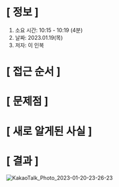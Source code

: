 # **[ 정보 ]**
1. 소요 시간: 10:15 - 10:19 (4분)
2. 날짜: 2023.01.19(목)
3. 저자: 이 인복

# **[ 접근 순서 ]**

# **[ 문제점 ]**

# **[ 새로 알게된 사실 ]**

# **[ 결과 ]**
![KakaoTalk_Photo_2023-01-20-23-26-23](https://user-images.githubusercontent.com/59809278/213723030-6d4b7a03-e211-449a-8bd0-4141bf0140d3.png)




         
